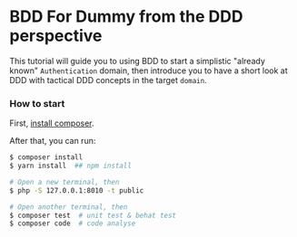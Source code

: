 # BDD For Dummy from the DDD perspective

This tutorial will guide you to using BDD to start a simplistic "already known" 
`Authentication` domain, then introduce you to have a short look at DDD 
with tactical DDD concepts in the target `domain`.

### How to start

First, [install composer](https://getcomposer.org/download/).

After that, you can run:

```sh
$ composer install
$ yarn install  ## npm install

# Open a new terminal, then
$ php -S 127.0.0.1:8010 -t public

# Open another terminal, then
$ composer test  # unit test & behat test
$ composer code  # code analyse
```
